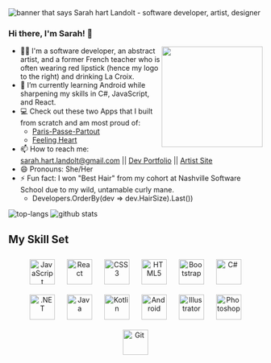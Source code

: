 <img src="https://github.com/sarah-hart-landolt/sarah-hart-landolt/blob/master/Sarah%20Hart%20Landolt.png" alt="banner that says Sarah hart Landolt - software developer, artist, designer">

### Hi there, I'm Sarah! 👋
<img align="right" width="200" height="200" src="https://sarah-hart-landolt.github.io/assets/images/SHL%20LOGO%20CODING1.png"></a>
- 💃🏻 I'm a software developer, an abstract artist, and a former French teacher who is often wearing red lipstick (hence my logo to the right) and drinking La Croix.
- 🌱 I’m currently learning Android while sharpening my skills in C#, JavaScript, and React. 
- 💻 Check out these two Apps that I built from scratch and am most proud of:
     - [Paris-Passe-Partout](https://github.com/sarah-hart-landolt/Paris-Passe-Partout) 
     - [Feeling Heart](https://github.com/sarah-hart-landolt/Feeling-Heart-Chart)
- 📫 How to reach me: sarah.hart.landolt@gmail.com || [Dev Portfolio](https://sarah-hart-landolt.github.io/) || [Artist Site](https://www.sarahhartlandolt.com/)
- 😄 Pronouns: She/Her
- ⚡ Fun fact: I won "Best Hair" from my cohort at Nashville Software School due to my wild, untamable curly mane. 
     - Developers.OrderBy(dev => dev.HairSize).Last())


![top-langs](https://github-readme-stats.vercel.app/api/top-langs?username=sarah-hart-landolt)
![github stats](https://github-readme-stats.vercel.app/api?username=sarah-hart-landolt)


## My Skill Set  
<div align="center">  
<img style="margin: 10px" src="https://profilinator.rishav.dev/skills-assets/javascript-original.svg" alt="JavaScript" height="50" />  
<img style="margin: 10px" src="https://profilinator.rishav.dev/skills-assets/react-original-wordmark.svg" alt="React" height="50" />  
<img style="margin: 10px" src="https://profilinator.rishav.dev/skills-assets/css3-original-wordmark.svg" alt="CSS3" height="50" />  
<img style="margin: 10px" src="https://profilinator.rishav.dev/skills-assets/html5-original-wordmark.svg" alt="HTML5" height="50" />  
<img style="margin: 10px" src="https://profilinator.rishav.dev/skills-assets/bootstrap-plain.svg" alt="Bootstrap" height="50" />  
<img style="margin: 10px" src="https://profilinator.rishav.dev/skills-assets/csharp-original.svg" alt="C#" height="50" />  
<img style="margin: 10px" src="https://profilinator.rishav.dev/skills-assets/dot-net-original-wordmark.svg" alt=".NET" height="50" />  
<img style="margin: 10px" src="https://profilinator.rishav.dev/skills-assets/java-original-wordmark.svg" alt="Java" height="50" />  
<img style="margin: 10px" src="https://profilinator.rishav.dev/skills-assets/kotlinlang-icon.svg" alt="Kotlin" height="50" />  
<img style="margin: 10px" src="https://profilinator.rishav.dev/skills-assets/android-original-wordmark.svg" alt="Android" height="50" />  
<img style="margin: 10px" src="https://profilinator.rishav.dev/skills-assets/adobe_illustrator-icon.svg" alt="Illustrator" height="50" />  
<img style="margin: 10px" src="https://profilinator.rishav.dev/skills-assets/photoshop-plain.svg" alt="Photoshop" height="50" />  
<img style="margin: 10px" src="https://profilinator.rishav.dev/skills-assets/git-scm-icon.svg" alt="Git" height="50" />  
</div>  

<br/>  

<!--
**sarah-hart-landolt/sarah-hart-landolt** is a ✨ _special_ ✨ repository because its `README.md` (this file) appears on your GitHub profile.

Here are some ideas to get you started:
![github stats](https://github-readme-stats.vercel.app/api?username=sarah-hart-landolt)

- 🔭 I’m currently working on ...
- 🌱 I’m currently learning ...
- 👯 I’m looking to collaborate on ...
- 🤔 I’m looking for help with ...
- 💬 Ask me about ...
- 📫 How to reach me: ...
- 😄 Pronouns: ...
- ⚡ Fun fact: ...
-->
